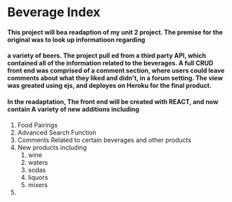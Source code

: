 # Beverage Index
#### This project will bea readaption of my unit 2 project. The premise for the original was to look up informatioon regarding 
#### a variety of beers. The project pull ed from a third party API, which contained all of the information related to the beverages. A full CRUD front end was comprised of a comment section, where users could leave comments about what they liked and didn't, in a forum setting. The view was greated using ejs, and deployes on Heroku for the final product.

#### In the readaptation, The front end will be created with REACT,  and now contain A variety of new additions including
1. Food Pairings
2. Advanced Search Function
3. Comments Related to certain beverages and other products
4. New products including
    1. wine
    2. waters
    3. sodas
    4. liquors
    5. mixers
5. 
